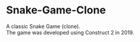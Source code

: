 # Snake-Game-Clone
A classic Snake Game (clone).<br>
The game was developed using Construct 2 in 2019.

